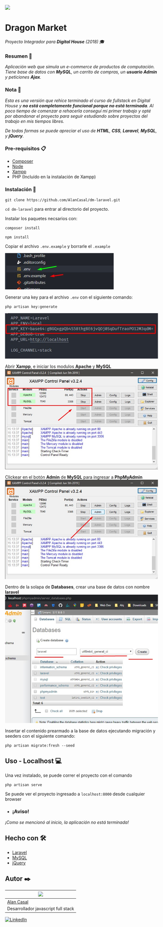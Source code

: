 ![](/public/img/DMLogo.png)

# Dragon Market
_Proyecto Integrador para **Digital House** (2018)_ 🎓

### Resumen 📃

_Aplicación web que simula un e-commerce de productos de computación.
Tiene base de datos con **MySQL**, un carrito de compras, un **usuario Admin** y peticiones **Ajax**._


### Nota 📝
_Esta es una versión que rehice terminado el curso de fullstack en Digital House y **no está completamente funcional
porque no está terminada**. Al poco tiempo de comenzar a rehacerla conseguí mi primer trabajo
y opté por abandonar el proyecto para seguir estudiando sobre proyectos del trabajo
en mis tiempos libres._

_De todas formas se puede apreciar el uso de **HTML**, **CSS**, **Laravel**, **MySQL**, y **jQuery**._


### Pre-requisitos 📋

* [Composer](https://getcomposer.org/)
* [Node](https://nodejs.org/)
* [Xampp](https://www.apachefriends.org/es/index.html)
* PHP (Incluído en la instalación de Xampp)


### Instalación 🔧

```
git clone https://github.com/AlanCasal/dm-laravel.git
```
``cd dm-laravel`` para entrar al directorio del proyecto.

Instalar los paquetes necsarios con:
```
composer install
```
```
npm install
```
Copiar el archivo ``.env.example`` y borrarle el ``.example``

![](/screenshots/env.jpg)

Generar una key para el archivo ``.env`` con el siguiente comando:
```
php artisan key:generate
```
![](/screenshots/generate-key.jpg)

Abrir **Xampp**, e iniciar los modulos **Apache** y **MySQL**
![](/screenshots/xmapp.jpg)

Clickear en el botón **Admin** de **MySQL** para ingresar a **PhpMyAdmin**
![](/screenshots/xampp-admin.jpg)

Dentro de la solapa de **Databases**, crear una base de datos con nombre **laravel**
![](/screenshots/phpmyadmin.jpg)


Insertar el contenido prearmado a la base de datos ejecutando migración y seeders con el siguiente comando:
```
php artisan migrate:fresh --seed
```

## Uso - Localhost 💻

Una vez instalado, se puede correr el proyecto con el comando
```
php artisan serve
```
Se puede ver el proyecto ingresado a ``localhost:8000`` desde cualquier browser

* ### ¡Aviso!
_¡Como se mencionó al inicio, la aplicación no está terminada!_


## Hecho con 🛠️

* [Laravel](https://laravel.com/)
* [MySQL](https://www.mysql.com/)
* [jQuery](https://jquery.com/)


## Autor ✒️

| ![](https://avatars3.githubusercontent.com/u/38706801?s=400&u=2554a57319d104165c02c733cb1a4dc39db7be85&v=4) 
| -
| [Alan Casal](https://github.com/AlanCasal)
| Desarrollador javascript full stack

[![LinkedIn](https://cloud.githubusercontent.com/assets/17016297/18839848/0fc7e74e-83d2-11e6-8c6a-277fc9d6e067.png)][1]

[1]: https://www.linkedin.com/in/alancasal